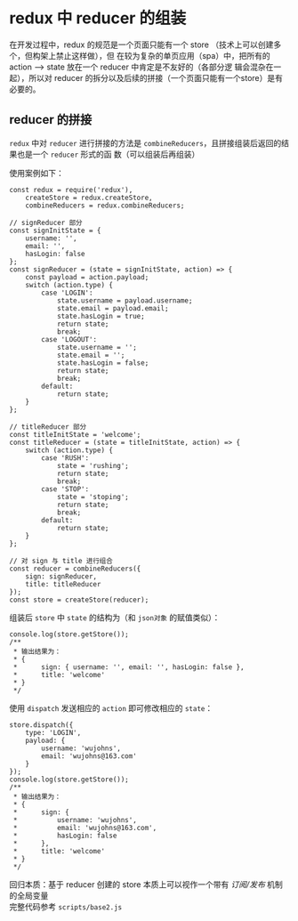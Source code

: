 # redux 中 reducer 的组装  
在开发过程中，redux 的规范是一个页面只能有一个 store （技术上可以创建多个，但构架上禁止这样做），但
在较为复杂的单页应用（spa）中，把所有的 action --> state 放在一个 reducer 中肯定是不友好的（各部分逻
辑会混杂在一起），所以对 reducer 的拆分以及后续的拼接（一个页面只能有一个store）是有必要的。  

## reducer 的拼接  
`redux` 中对 `reducer` 进行拼接的方法是 `combineReducers`，且拼接组装后返回的结果也是一个 `reducer` 形式的函
数（可以组装后再组装）  

使用案例如下：
```javascripts
const redux = require('redux'),
    createStore = redux.createStore,
    combineReducers = redux.combineReducers;

// signReducer 部分
const signInitState = {
    username: '',
    email: '',
    hasLogin: false
};
const signReducer = (state = signInitState, action) => {
    const payload = action.payload;
    switch (action.type) {
        case 'LOGIN':
            state.username = payload.username;
            state.email = payload.email;
            state.hasLogin = true;
            return state;
            break;
        case 'LOGOUT':
            state.username = '';
            state.email = '';
            state.hasLogin = false;
            return state;
            break;
        default:
            return state;
    } 
};

// titleReducer 部分
const titleInitState = 'welcome';
const titleReducer = (state = titleInitState, action) => {
    switch (action.type) {
        case 'RUSH':
            state = 'rushing';
            return state;
            break;
        case 'STOP':
            state = 'stoping';
            return state;
            break;
        default:
            return state;
    }
};

// 对 sign 与 title 进行组合
const reducer = combineReducers({
    sign: signReducer,
    title: titleReducer
});
const store = createStore(reducer);
```

组装后 `store` 中 `state` 的结构为（和 `json对象` 的赋值类似）： 
```javascripts
console.log(store.getStore());
/**
 * 输出结果为：
 * {
 *      sign: { username: '', email: '', hasLogin: false },
 *      title: 'welcome'   
 * }
 */
```

使用 `dispatch` 发送相应的 `action` 即可修改相应的 `state`：
```javascripts
store.dispatch({
    type: 'LOGIN',
    payload: {
        username: 'wujohns',
        email: 'wujohns@163.com'
    }
});
console.log(store.getStore());
/**
 * 输出结果为：
 * {
 *      sign: {
 *          username: 'wujohns',
 *          email: 'wujohns@163.com',
 *          hasLogin: false
 *      },
 *      title: 'welcome'   
 * }
 */
```

回归本质：基于 reducer 创建的 store 本质上可以视作一个带有 *订阅/发布* 机制的全局变量  
完整代码参考 `scripts/base2.js`